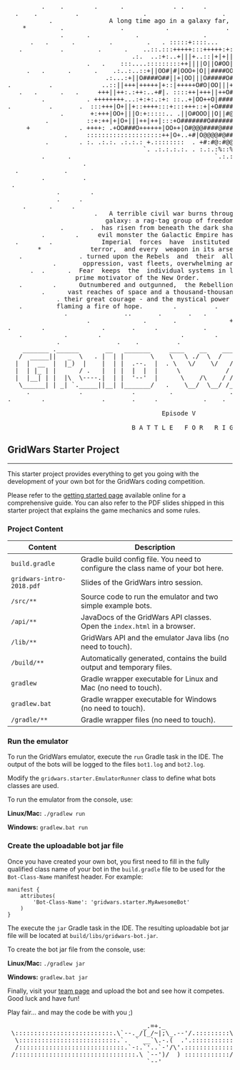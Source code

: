 <pre>
         .    .        .      .             . .     .        .          .          .
  .    .          .                 .                    .                .    .
           .               A long time ago in a galaxy far, far away...   .
    *         .               .           .               .        .             .
              .      .            .                 .                         +      .
      .   .      .         .         .   . :::::+::::...      .          .         .
   .          .         .      .    ..::.:::+++++:::+++++:+::.    .     .
                                 .:.  ..:+:..+|||+..::|+|+||++|:.             .     .
                     .   .    :::....:::::::::++||||O||O#OO|OOO|+|:.    .
     .   .      .      .    .:..:..::+||OO#|#|OOO+|O||####OO###O+:+|+               .
                          .:...:+||O####O##||+|OO|||O#####O#O||OO|++||:     .    .
.          .             ..::||+++|+++++|+::|+++++O#O|OO|||+++..:OOOOO|+  .         .
   .   .      .   .     +++||++:.:++:..+#|. ::::++|+++||++O##O+:.++|||#O+    .
         .           . ++++++++...:+:+:.:+: ::..+|OO++O|########|++++||##+            .
.          .       .  :::+++|O+||+::++++:::+:::+++::+|+O###########OO|:+OO       .  .
              .       +:+++|OO+|||O:+:::::.. .||O#OOO||O||#@###@######:+|O|  .
          .          ::+:++|+|O+|||++|++|:::+O#######O######O@############O
     +             . ++++: .+OO###O++++++|OO++|O#@@@####@##################+         .
               .     ::::::::::::::::::::++|O+..+#|O@@@@#@###O|O#O##@#OO####     .
          .        . :. .:.:. .:.:.: +.::::::::  . +#:#@:#@@@#O||O#O@:###:#| .      .
                                    `. .:.:.:.:. . :.:.:%::%%%:::::%::::%:::
         .      .                                      `.:.:.:.:   :.:.:.:.  .   .
                    .                                                                .
  .            .
         .          .                                                       .   .
 .                                                                                    .
             .        .                                                           .
             .     .                                                           .    *  .
    .      .     .                                                        .
                       .   A terrible civil war burns throughout the  .        .     .
                          galaxy: a rag-tag group of freedom fighters   .  .
              .       .  has risen from beneath the dark shadow of the            .
         .        .     evil monster the Galactic Empire has become.                  .
  .        .             Imperial  forces  have  instituted  a reign of   .      .
        *             terror,  and every  weapon in its arsenal has  been
   .               . turned upon the Rebels  and  their  allies:  tyranny, .   .
            .       oppression, vast fleets, overwhelming armies, and fear.        .  .
      .  .      .  Fear  keeps  the  individual systems in line,  and is the   .
                  prime motivator of the New Order.             .
   .        .      Outnumbered and outgunned,  the Rebellion burns across the   .    .
         .      vast reaches of space and a thousand-thousand worlds, with only     .
             . their great courage - and the mystical power known as the Force -
   .         flaming a fire of hope.        .          .    .    .            .      .
               .               ..       .       .   .             .           +          .
                     .              .       .              +     .      .    .          .
.        .               .       .     .            .        .                 .          .
   .           .        .                     .        .            .          .     .      .
             .               .    .          .              .   .         .
    _______ .______       __   _______     ____    __    ____  ___      .______      +   _______.
   /  _____||   _  \   . |  | |       \    \   \ ./  \  /   / /   \     |   _  \        /       |
  |  |  __  |  |_)  |    |  | |  .--.  |  . \   \/    \/   / /  ^  \  . |  |_)  |      |   (----`
  |  | |_ | |      / .   |  | |  |  |  |     \            / /  /_\  \   |      /   .    \   \
  |  |__| | |  |\  \----.|  | |  '--'  |      \    /\    / /  _____  \  |  |\  \----.----)   | .
   \______| | _| `._____||__| |_______/   .    \__/  \__/ /__/     \__\ | _| `._____|_______/    .
     .             .             .         .               .                 .
.        .               .       .     .            .    .       *        .        .        .

                                         Episode V

                                 B A T T L E   F O R   R I G A
</pre>

## GridWars Starter Project
---
This starter project provides everything to get you going with the development of your own bot for the GridWars coding competition.

Please refer to the [getting started page](https://gridwars.cern.ch/docs/getting-started) available online for a comprehensive guide. You can also refer to the PDF slides shipped in this starter project that explains the game mechanics and some rules.

### Project Content

| Content                   | Description |
|---------------------------|-------------|
| `build.gradle`            | Gradle build config file. You need to configure the class name of your bot here. |
| `gridwars-intro-2018.pdf` | Slides of the GridWars intro session. |
| `/src/**`                 | Source code to run the emulator and two simple example bots. |
| `/api/**`                 | JavaDocs of the GridWars API classes. Open the `index.html` in a browser. |
| `/lib/**`                 | GridWars API and the emulator Java libs (no need to touch). |
| `/build/**`               | Automatically generated, contains the build output and temporary files. |
| `gradlew`                 | Gradle wrapper executable for Linux and Mac (no need to touch). |
| `gradlew.bat`             | Gradle wrapper executable for Windows (no need to touch). |
| `/gradle/**`              | Gradle wrapper files (no need to touch). |

### Run the emulator

To run the GridWars emulator, execute the `run` Gradle task in the IDE. The output of the bots will be logged to the files `bot1.log` and `bot2.log`.

Modify the `gridwars.starter.EmulatorRunner` class to define what bots classes are used.

To run the emulator from the console, use:

**Linux/Mac:** `./gradlew run`

**Windows:** `gradlew.bat run`

### Create the uploadable bot jar file

Once you have created your own bot, you first need to fill in the fully qualified class name of your bot in the `build.gradle` file to be used for the `Bot-Class-Name` manifest header. For example:

```
manifest {
    attributes(
        'Bot-Class-Name': 'gridwars.starter.MyAwesomeBot'
    )
}
```

The execute the `jar` Gradle task in the IDE. The resulting uploadable bot jar file will be located at `build/libs/gridwars-bot.jar`.

To create the bot jar file from the console, use:

**Linux/Mac:** `./gradlew jar`

**Windows:** `gradlew.bat jar`

Finally, visit your [team page](https://gridwars.cern.ch/team) and upload the bot and see how it competes. Good luck and have fun!

Play fair... and may the code be with you ;)

<pre>
                                    _.=+._
 \::::::::::::::::::::::::::.\`--._/[_/~|;\_.--'/.:::::::::\
  \::::::::::::::::::::::::::.`.  ` __`\.-.(  .'.:::::::::::\
  /::::::::::::::::::::::::::::.`-:.`'..`-'/\'.:::::::::::::/
 /::::::::::::::::::::::::::::::::.\ `--')/  ) ::::::::::::/
                                     `--'
</pre>
